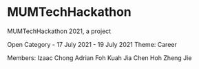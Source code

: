 # MUMTechHackathon
MUMTechHackathon 2021, a project


Open Category - 17 July 2021 - 19 July 2021
Theme: Career

Members:
Izaac Chong
Adrian Foh
Kuah Jia Chen
Hoh Zheng Jie